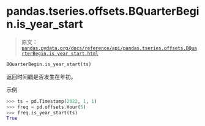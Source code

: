 # pandas.tseries.offsets.BQuarterBegin.is_year_start

> 原文：[`pandas.pydata.org/docs/reference/api/pandas.tseries.offsets.BQuarterBegin.is_year_start.html`](https://pandas.pydata.org/docs/reference/api/pandas.tseries.offsets.BQuarterBegin.is_year_start.html)

```py
BQuarterBegin.is_year_start(ts)
```

返回时间戳是否发生在年初。

示例

```py
>>> ts = pd.Timestamp(2022, 1, 1)
>>> freq = pd.offsets.Hour(5)
>>> freq.is_year_start(ts)
True 
```
